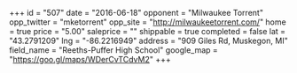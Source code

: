 +++
id = "507"
date = "2016-06-18"
opponent = "Milwaukee Torrent"
opp_twitter = "mketorrent"
opp_site = "http://milwaukeetorrent.com/"
home = true
price = "5.00"
saleprice = ""
shippable = true
completed = false
lat = "43.2791209"
lng = "-86.2216949"
address = "909 Giles Rd, Muskegon, MI"
field_name = "Reeths-Puffer High School"
google_map = "https://goo.gl/maps/WDerCvTCdvM2"
+++
